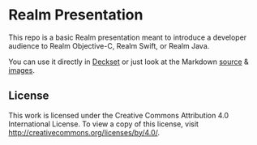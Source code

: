 # Realm Presentation

This repo is a basic Realm presentation meant to introduce a developer audience to Realm Objective-C, Realm Swift, or Realm Java.

You can use it directly in [Deckset](http://www.decksetapp.com/) or just look at the Markdown [source](slides.md) & [images](images/).

## License

This work is licensed under the Creative Commons Attribution 4.0 International License. To view a copy of this license, visit http://creativecommons.org/licenses/by/4.0/.
